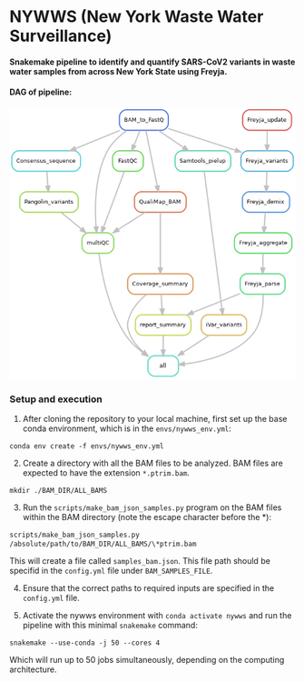 # NYWWS (New York Waste Water Surveillance)

#### Snakemake pipeline to identify and quantify SARS-CoV2 variants in waste water samples from across New York State using Freyja. 

#### DAG of pipeline:
![alt text](https://github.com/YazBraimah/NYWWS/blob/main/workflow.png?raw=true)


### Setup and execution

1. After cloning the repository to your local machine, first set up the base conda environment, which is in the `envs/nywws_env.yml`:

```
conda env create -f envs/nywws_env.yml
```

2. Create a directory with all the BAM files to be analyzed. BAM files are expected to have the extension `*.ptrim.bam`.

```
mkdir ./BAM_DIR/ALL_BAMS
```

3. Run the `scripts/make_bam_json_samples.py` program on the BAM files within the BAM directory (note the escape character before the *):

```
scripts/make_bam_json_samples.py /absolute/path/to/BAM_DIR/ALL_BAMS/\*ptrim.bam
```
This will create a file called `samples_bam.json`. This file path should be specifid in the `config.yml` file under `BAM_SAMPLES_FILE`.

4. Ensure that the correct paths to required inputs are specified in the `config.yml` file.

5. Activate the nywws environment with `conda activate nywws` and run the pipeline with this minimal `snakemake` command:

```
snakemake --use-conda -j 50 --cores 4
```
Which will run up to 50 jobs simultaneously, depending on the computing architecture.
